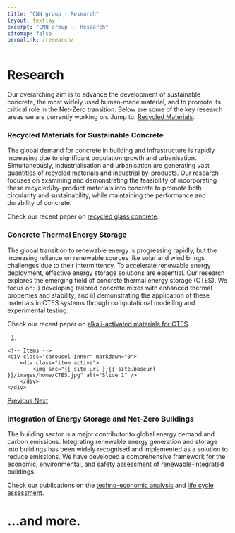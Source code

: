 ```yaml
---
title: "CNN group - Research"
layout: textlay
excerpt: "CNN group -- Research"
sitemap: false
permalink: /research/
---
```


# Research

Our overarching aim is to advance the development of sustainable concrete, the most widely used human-made material, and to promote its critical role in the Net-Zero transition. Below are some of the key research areas we are currently working on.
Jump to: [Recycled Materials](#concrete-thermal-energy-storage).

### Recycled Materials for Sustainable Concrete
The global demand for concrete in building and infrastructure is rapidly increasing due to significant population growth and urbanisation. Simultaneously, industrialisation and urbanisation are generating vast quantities of recycled materials and industrial by-products. Our research focuses on examining and demonstrating the feasibility of incorporating these recycled/by-product materials into concrete to promote both circularity and sustainability, while maintaining the performance and durability of concrete. 

Check our recent paper on [recycled glass concrete](https://www.sciencedirect.com/science/article/pii/S0950061824036183).

### Concrete Thermal Energy Storage
The global transition to renewable energy is progressing rapidly, but the increasing reliance on renewable sources like solar and wind brings challenges due to their intermittency. To accelerate renewable energy deployment, effective energy storage solutions are essential. Our research explores the emerging field of concrete thermal energy storage (CTES). We focus on: i) developing tailored concrete mixes with enhanced thermal properties and stability, and ii) demonstrating the application of these materials in CTES systems through computational modelling and experimental testing. 

Check our recent paper on [alkali-activated materials for CTES](https://www.sciencedirect.com/science/article/pii/S2666165924001285).

<div markdown="0" id="carousel" class="carousel slide" data-ride="carousel" data-interval="4000" data-pause="hover" >
    <!-- Menu -->
    <ol class="carousel-indicators">
        <li data-target="#carousel" data-slide-to="0" class="active"></li>
    </ol>

    <!-- Items -->
    <div class="carousel-inner" markdown="0">
        <div class="item active">
            <img src="{{ site.url }}{{ site.baseurl }}/images/home/CTES.jpg" alt="Slide 1" />
        </div>
    </div>
  <a class="left carousel-control" href="#carousel" role="button" data-slide="prev">
    <span class="glyphicon glyphicon-chevron-left" aria-hidden="true"></span>
    <span class="sr-only">Previous</span>
  </a>
  <a class="right carousel-control" href="#carousel" role="button" data-slide="next">
    <span class="glyphicon glyphicon-chevron-right" aria-hidden="true"></span>
    <span class="sr-only">Next</span>
  </a>
</div>

### Integration of Energy Storage and Net-Zero Buildings
The building sector is a major contributor to global energy demand and carbon emissions. Integrating renewable energy generation and storage into buildings has been widely recognised and implemented as a solution to reduce emissions. We have developed a comprehensive framework for the economic, environmental, and safety assessment of renewable-integrated buildings. 

Check our publications on the [techno-economic analysis](https://www.sciencedirect.com/science/article/pii/S0306261923001812) and [life cycle assessment](https://www.sciencedirect.com/science/article/pii/S0360544223034357).

# ...and more.
